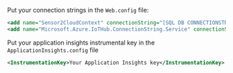 Put your connection strings in the `Web.config` file:

```xml
<add name="Sensor2CloudContext" connectionString="[SQL DB CONNECTIONSTRING]" providerName="System.Data.SqlClient" />
<add name="Microsoft.Azure.IoTHub.ConnectionString.Service" connectionString="[IOT HUB CONNECTION STRING]" />
```

Put your application insights instrumental key in the `ApplicationInsights.config` file

```xml
<InstrumentationKey>Your Application Insights key</InstrumentationKey>
```